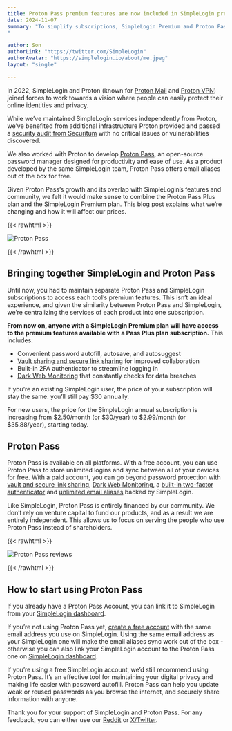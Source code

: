 ```yaml
---
title: Proton Pass premium features are now included in SimpleLogin premium plan
date: 2024-11-07
summary: "To simplify subscriptions, SimpleLogin Premium and Proton Pass Plus are now combined, offering features like autofill, secure sharing, Dark Web monitoring, and built-in 2FA. Existing SimpleLogin Premium users keep their $30/year rate, while new subscribers pay $36 annually.
"

author: Son
authorLink: "https://twitter.com/SimpleLogin"
authorAvatar: "https://simplelogin.io/about/me.jpeg"
layout: "single"

---
```


In 2022, SimpleLogin and Proton (known for [Proton Mail](https://proton.me/mail) and [Proton VPN](https://protonvpn.com/)) joined forces to work towards a vision where people can easily protect their online identities and privacy. 

While we’ve maintained SimpleLogin services independently from Proton, we’ve benefited from additional infrastructure Proton provided and passed a [security audit from Securitum](https://simplelogin.io/blog/security-audit/) with no critical issues or vulnerabilities discovered.

We also worked with Proton to develop [Proton Pass](https://proton.me/pass), an open-source password manager designed for productivity and ease of use. As a product developed by the same SimpleLogin team, Proton Pass offers email aliases out of the box for free.

Given Proton Pass’s growth and its overlap with SimpleLogin’s features and community, we felt it would make sense to combine the Proton Pass Plus plan and the SimpleLogin Premium plan. This blog post explains what we’re changing and how it will affect our prices. 

{{< rawhtml >}}
<p align="left">
    <img src="/blog/sl-premium-including-pass-plus/pass.png" class="img-fluid" style="max-height: 450px" alt="Proton Pass">
</p>
{{< /rawhtml >}}

## Bringing together SimpleLogin and Proton Pass

Until now, you had to maintain separate Proton Pass and SimpleLogin subscriptions to access each tool’s premium features. This isn’t an ideal experience, and given the similarity between Proton Pass and SimpleLogin, we’re centralizing the services of each product into one subscription. 

**From now on, anyone with a SimpleLogin Premium plan will have access to the premium features available with a Pass Plus plan subscription.** This includes:

* Convenient password autofill, autosave, and autosuggest
* [Vault sharing and secure link sharing](https://proton.me/pass/password-sharing) for improved collaboration 
* Built-in 2FA authenticator to streamline logging in
* [Dark Web Monitoring](https://proton.me/pass/pass-monitor) that constantly checks for data breaches

If you’re an existing SimpleLogin user, the price of your subscription will stay the same: you’ll still pay $30 annually.

For new users, the price for the SimpleLogin annual subscription is increasing from $2.50/month (or $30/year) to $2.99/month (or $35.88/year), starting today.


## Proton Pass

Proton Pass is available on all platforms. With a free account, you can use Proton Pass to store unlimited logins and sync between all of your devices for free. With a paid account, you can go beyond password protection with [vault and secure link sharing](https://proton.me/pass/password-sharing), [Dark Web Monitoring](https://proton.me/pass/pass-monitor), a [built-in two-factor authenticator](https://proton.me/support/pass-2fa) and [unlimited email aliases](https://proton.me/pass/aliases) backed by SimpleLogin.

Like SimpleLogin, Proton Pass is entirely financed by our community. We don’t rely on venture capital to fund our products, and as a result we are entirely independent. This allows us to focus on serving the people who use Proton Pass instead of shareholders. 

{{< rawhtml >}}
<p align="left">
    <img src="/blog/sl-premium-including-pass-plus/reviews.png" class="img-fluid" style="max-height: 500px" alt="Proton Pass reviews">
</p>
{{< /rawhtml >}}

## How to start using Proton Pass 

If you already have a Proton Pass Account, you can link it to SimpleLogin from your [SimpleLogin dashboard](https://app.simplelogin.io/dashboard/setting). 

If you’re not using Proton Pass yet, [create a free account](https://account.proton.me/pass/signup?ref=psshero&currency=USD&plan=free) with the same email address you use on SimpleLogin. Using the same email address as your SimpleLogin one will make the email aliases sync work out of the box - otherwise you can also link your SimpleLogin account to the Proton Pass one on [SimpleLogin dashboard](https://app.simplelogin.io/dashboard/setting).

If you’re using a free SimpleLogin account, we’d still recommend using Proton Pass. It’s an effective tool for maintaining your digital privacy and making life easier with password autofill. Proton Pass can help you update weak or reused passwords as you browse the internet, and securely share information with anyone.

Thank you for your support of SimpleLogin and Proton Pass. For any feedback, you can either use our [Reddit](https://www.reddit.com/r/ProtonPass/) or [X/Twitter](https://x.com/proton_Pass). 
